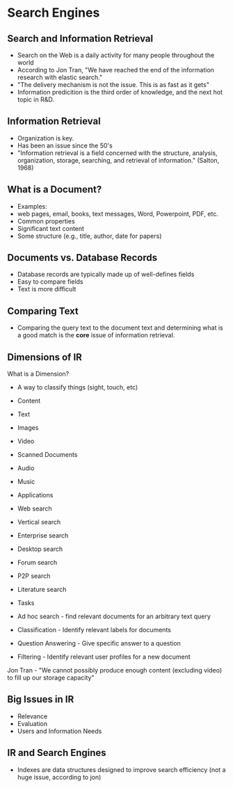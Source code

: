 # Search Engines

## Search and Information Retrieval

 - Search on the Web is a daily activity for many people throughout the world
 - According to Jon Tran, "We have reached the end of the information research with elastic search."
 - "The delivery mechanism is not the issue. This is as fast as it gets"
 - Information predicition is the third order of knowledge, and the next hot topic in R&D.

## Information Retrieval

 - Organization is key.
 - Has been an issue since the 50's
 - "Information retrieval is a field concerned with the structure, analysis, organization, storage, searching, and retrieval of information." (Salton, 1968)

## What is a Document?

 - Examples:
  - web pages, email, books, text messages, Word, Powerpoint, PDF, etc.
 - Common properties
  - Significant text content
  - Some structure (e.g., title, author, date for papers)

## Documents vs. Database Records

 - Database records are typically made up of well-defines fields
 - Easy to compare fields
 - Text is more difficult

## Comparing Text

 - Comparing the query text to the document text and determining what is a good match is the **core** issue of information retrieval.

## Dimensions of IR

 What is a Dimension?
 - A way to classify things (sight, touch, etc)

 - Content
  - Text
  - Images
  - Video
  - Scanned Documents
  - Audio
  - Music

 - Applications
  - Web search
  - Vertical search
  - Enterprise search
  - Desktop search
  - Forum search
  - P2P search
  - Literature search

 - Tasks
  - Ad hoc search - find relevant documents for an arbitrary text query
  - Classification - Identify relevant labels for documents
  - Question Answering - Give specific answer to a question
  - Filtering - Identify relevant user profiles for a new document 

Jon Tran - "We cannot possibly produce enough content (excluding video) to fill up our storage capacity"

## Big Issues in IR

 - Relevance
 - Evaluation
 - Users and Information Needs

## IR and Search Engines

 - Indexes are data structures designed to improve search efficiency (not a huge issue, according to jon)









